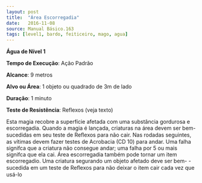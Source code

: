 ```yaml
---
layout: post
title:  "Área Escorregadia"
date:   2016-11-08
source: Manual Básico.163
tags: [level1, bardo, feiticeiro, mago, agua]
---
```


**Água de Nível 1**

**Tempo de Execução**: Ação Padrão

**Alcance**: 9 metros

**Alvo ou Área**: 1 objeto ou quadrado de 3m de lado

**Duração**: 1 minuto

**Teste de Resistência**: Reflexos (veja texto)

Esta magia recobre a superfície afetada com uma substância gordurosa e escorregadia. Quando a magia é lançada,
criaturas na área devem ser bem-sucedidas em seu teste de Reﬂexos para não cair. Nas rodadas seguintes, as vítimas devem fazer
testes de Acrobacia (CD 10) para andar.
Uma falha signifca que a criatura não consegue andar; uma falha por 5 ou mais signifca que ela cai.
Área escorregadia também pode tornar um item escorregadio. Uma criatura segurando um objeto afetado deve ser bem-
-sucedida em um teste de Reﬂexos para não deixar o item cair cada vez que usá-lo